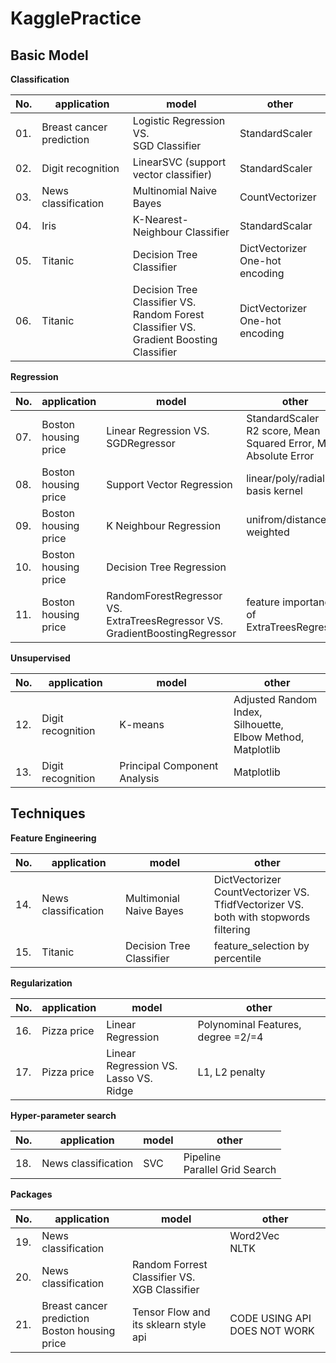 # KagglePractice

## Basic Model

**Classification**

|No.|application|model|other|
|---|-----------|-----|-----|
|01.|Breast cancer prediction|Logistic Regression VS. <br/> SGD Classifier|StandardScaler|
|02.|Digit recognition|LinearSVC (support vector classifier)|StandardScaler|
|03.|News classification|Multinomial Naive Bayes|CountVectorizer|
|04.|Iris|K-Nearest-Neighbour Classifier|StandardScalar|
|05.|Titanic|Decision Tree Classifier|DictVectorizer <br/> One-hot encoding|
|06.|Titanic|Decision Tree Classifier VS. <br/> Random Forest Classifier VS. <br/> Gradient Boosting Classifier|DictVectorizer <br/> One-hot encoding|

**Regression**

|No.|application|model|other|
|---|-----------|-----|-----|
|07.|Boston housing price|Linear Regression VS. <br/> SGDRegressor|StandardScaler <br/> R2 score, Mean Squared Error, Mean Absolute Error|
|08.|Boston housing price|Support Vector Regression|linear/poly/radial basis kernel|
|09.|Boston housing price|K Neighbour Regression|unifrom/distance-weighted|
|10.|Boston housing price|Decision Tree Regression||
|11.|Boston housing price|RandomForestRegressor VS. <br/> ExtraTreesRegressor VS. <br/> GradientBoostingRegressor| feature importance of ExtraTreesRegressor|

**Unsupervised**

|No.|application|model|other|
|---|-----------|-----|-----|
|12.|Digit recognition|K-means|Adjusted Random Index, <br/> Silhouette, <br/> Elbow Method, <br/> Matplotlib|
|13.|Digit recognition|Principal Component Analysis|Matplotlib|

## Techniques

**Feature Engineering**

|No.|application|model|other|
|---|-----------|-----|-----|
|14.|News classification|Multimonial Naive Bayes|DictVectorizer <br/> CountVectorizer VS. <br/> TfidfVectorizer VS. <br/> both with stopwords filtering|
|15.|Titanic|Decision Tree Classifier| feature_selection by percentile|

**Regularization**

|No.|application|model|other|
|---|-----------|-----|-----|
|16.|Pizza price|Linear Regression|Polynominal Features, degree =2/=4|
|17.|Pizza price|Linear Regression VS. <br/> Lasso VS. <br/> Ridge| L1, L2 penalty|

**Hyper-parameter search**

|No.|application|model|other|
|---|-----------|-----|-----|
|18.|News classification|SVC|Pipeline <br/> Parallel Grid Search|

**Packages**

|No.|application|model|other|
|---|-----------|-----|-----|
|19.|News classification||Word2Vec <br/> NLTK|
|20.|News classification|Random Forrest Classifier VS. <br/> XGB Classifier||
|21.|Breast cancer prediction <br/> Boston housing price|Tensor Flow and its sklearn style api|CODE USING API DOES NOT WORK|

